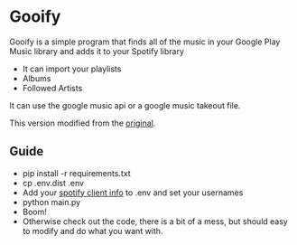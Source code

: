 # Gooify

Gooify is a simple program that finds all of the music in your Google Play Music library and adds it to your Spotify library
- It can import your playlists
- Albums
- Followed Artists

It can use the google music api or a google music takeout file.

This version modified from the [original](https://github.com/gzinck/Gooify). 

## Guide

- pip install -r requirements.txt
- cp .env.dist .env
- Add your [spotify client info](https://developer.spotify.com/) to .env and set your usernames
- python main.py
- Boom!
- Otherwise check out the code, there is a bit of a mess, but should easy to modify and do what you want with.

